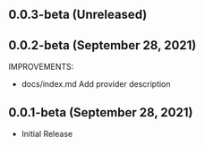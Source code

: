 ## 0.0.3-beta (Unreleased)

## 0.0.2-beta (September 28, 2021)

IMPROVEMENTS:

* docs/index.md Add provider description

## 0.0.1-beta (September 28, 2021)

* Initial Release